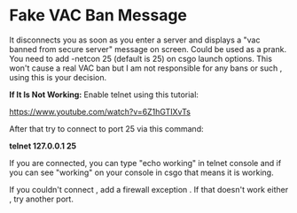 # Fake VAC Ban Message
It disconnects you as soon as you enter a server and displays a "vac banned from secure server" message on screen.
Could be used as a prank.
You need to add -netcon 25 (default is 25) on csgo launch options.
This won't cause a real VAC ban but I am not responsible for any bans or such , using this is your decision.

**If It Is Not Working:**
Enable telnet using this tutorial:

https://www.youtube.com/watch?v=6Z1hGTIXvTs

After that try to connect to port 25 via this command:

**telnet 127.0.0.1 25**

If you are connected, you can type "echo working" in telnet console and if you can see "working" on your console in csgo that means it is working.

If you couldn't connect , add a firewall exception . If that doesn't work either , try another port.

